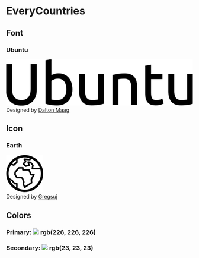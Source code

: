 # EveryCountries

## Font
### Ubuntu
![](app/images/wordmark.svg) </br>
Designed by [Dalton Maag](https://fonts.google.com/?query=Dalton+Maag)

## Icon
### Earth
![](app/images/earth.svg) </br>
Designed by [Gregsuj](https://thenounproject.com/GregSuj/)

## Colors 
### Primary: ![](https://singlecolorimage.com/get/E2E2E2/15x15) rgb(226, 226, 226)
### Secondary: ![](https://singlecolorimage.com/get/171717/15x15) rgb(23, 23, 23)

